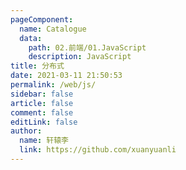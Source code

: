 ```yaml
---
pageComponent: 
  name: Catalogue
  data: 
    path: 02.前端/01.JavaScript
    description: JavaScript
title: 分布式
date: 2021-03-11 21:50:53
permalink: /web/js/
sidebar: false
article: false
comment: false
editLink: false
author: 
  name: 轩辕李
  link: https://github.com/xuanyuanli
---
```

